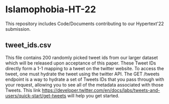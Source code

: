 # Islamophobia-HT-22
This repository includes Code/Documents contributing to our Hypertext'22 submission.

## tweet_ids.csv
This file contains 200 randomly picked tweet ids from our larger dataset which will be released upon acceptance of this paper. These Tweet IDs directly form a 1-1 mapping to a tweet on the twitter website. To access the tweet, one must hydrate the tweet using the twitter API. The GET /tweets endpoint is a way to hydrate a set of Tweets IDs that you pass through with your request, allowing you to see all of the metadata associated with those Tweets. This link https://developer.twitter.com/en/docs/labs/tweets-and-users/quick-start/get-tweets will help you get started.
